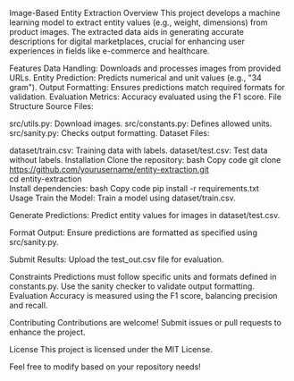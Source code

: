 Image-Based Entity Extraction
Overview
This project develops a machine learning model to extract entity values (e.g., weight, dimensions) from product images. The extracted data aids in generating accurate descriptions for digital marketplaces, crucial for enhancing user experiences in fields like e-commerce and healthcare.

Features
Data Handling: Downloads and processes images from provided URLs.
Entity Prediction: Predicts numerical and unit values (e.g., "34 gram").
Output Formatting: Ensures predictions match required formats for validation.
Evaluation Metrics: Accuracy evaluated using the F1 score.
File Structure
Source Files:

src/utils.py: Download images.
src/constants.py: Defines allowed units.
src/sanity.py: Checks output formatting.
Dataset Files:

dataset/train.csv: Training data with labels.
dataset/test.csv: Test data without labels.
Installation
Clone the repository:
bash
Copy code
git clone https://github.com/yourusername/entity-extraction.git  
cd entity-extraction  
Install dependencies:
bash
Copy code
pip install -r requirements.txt  
Usage
Train the Model:
Train a model using dataset/train.csv.

Generate Predictions:
Predict entity values for images in dataset/test.csv.

Format Output:
Ensure predictions are formatted as specified using src/sanity.py.

Submit Results:
Upload the test_out.csv file for evaluation.

Constraints
Predictions must follow specific units and formats defined in constants.py.
Use the sanity checker to validate output formatting.
Evaluation
Accuracy is measured using the F1 score, balancing precision and recall.

Contributing
Contributions are welcome! Submit issues or pull requests to enhance the project.

License
This project is licensed under the MIT License.

Feel free to modify based on your repository needs!













